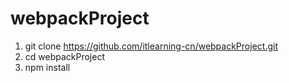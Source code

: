 # webpackProject
1. git clone https://github.com/itlearning-cn/webpackProject.git
2. cd webpackProject
3. npm install